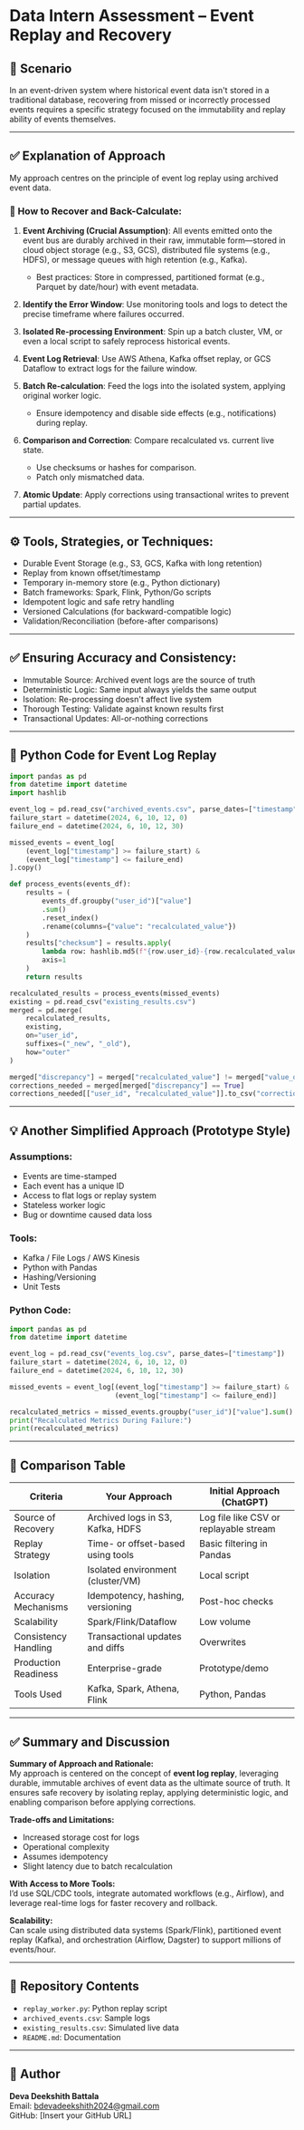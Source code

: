 # Data Intern Assessment – Event Replay and Recovery

## 🌇 Scenario
In an event-driven system where historical event data isn't stored in a traditional database, recovering from missed or incorrectly processed events requires a specific strategy focused on the immutability and replay ability of events themselves.

---

## ✅ Explanation of Approach

My approach centres on the principle of event log replay using archived event data.

### 🔁 How to Recover and Back-Calculate:

1. **Event Archiving (Crucial Assumption)**: 
   All events emitted onto the event bus are durably archived in their raw, immutable form—stored in cloud object storage (e.g., S3, GCS), distributed file systems (e.g., HDFS), or message queues with high retention (e.g., Kafka). 
   - Best practices: Store in compressed, partitioned format (e.g., Parquet by date/hour) with event metadata.

2. **Identify the Error Window**: 
   Use monitoring tools and logs to detect the precise timeframe where failures occurred.

3. **Isolated Re-processing Environment**: 
   Spin up a batch cluster, VM, or even a local script to safely reprocess historical events.

4. **Event Log Retrieval**: 
   Use AWS Athena, Kafka offset replay, or GCS Dataflow to extract logs for the failure window.

5. **Batch Re-calculation**: 
   Feed the logs into the isolated system, applying original worker logic.
   - Ensure idempotency and disable side effects (e.g., notifications) during replay.

6. **Comparison and Correction**: 
   Compare recalculated vs. current live state.
   - Use checksums or hashes for comparison.
   - Patch only mismatched data.

7. **Atomic Update**: 
   Apply corrections using transactional writes to prevent partial updates.

---

## ⚙️ Tools, Strategies, or Techniques:

- Durable Event Storage (e.g., S3, GCS, Kafka with long retention)
- Replay from known offset/timestamp
- Temporary in-memory store (e.g., Python dictionary)
- Batch frameworks: Spark, Flink, Python/Go scripts
- Idempotent logic and safe retry handling
- Versioned Calculations (for backward-compatible logic)
- Validation/Reconciliation (before-after comparisons)

---

## ✅ Ensuring Accuracy and Consistency:

- Immutable Source: Archived event logs are the source of truth
- Deterministic Logic: Same input always yields the same output
- Isolation: Re-processing doesn't affect live system
- Thorough Testing: Validate against known results first
- Transactional Updates: All-or-nothing corrections

---

## 🐍 Python Code for Event Log Replay

```python
import pandas as pd
from datetime import datetime
import hashlib

event_log = pd.read_csv("archived_events.csv", parse_dates=["timestamp"])
failure_start = datetime(2024, 6, 10, 12, 0)
failure_end = datetime(2024, 6, 10, 12, 30)

missed_events = event_log[
    (event_log["timestamp"] >= failure_start) &
    (event_log["timestamp"] <= failure_end)
].copy()

def process_events(events_df):
    results = (
        events_df.groupby("user_id")["value"]
        .sum()
        .reset_index()
        .rename(columns={"value": "recalculated_value"})
    )
    results["checksum"] = results.apply(
        lambda row: hashlib.md5(f"{row.user_id}-{row.recalculated_value}".encode()).hexdigest(),
        axis=1
    )
    return results

recalculated_results = process_events(missed_events)
existing = pd.read_csv("existing_results.csv")
merged = pd.merge(
    recalculated_results,
    existing,
    on="user_id",
    suffixes=("_new", "_old"),
    how="outer"
)

merged["discrepancy"] = merged["recalculated_value"] != merged["value_old"]
corrections_needed = merged[merged["discrepancy"] == True]
corrections_needed[["user_id", "recalculated_value"]].to_csv("corrections_to_apply.csv", index=False)
```

---

## 💡 Another Simplified Approach (Prototype Style)

### Assumptions:

- Events are time-stamped
- Each event has a unique ID
- Access to flat logs or replay system
- Stateless worker logic
- Bug or downtime caused data loss

### Tools:

- Kafka / File Logs / AWS Kinesis
- Python with Pandas
- Hashing/Versioning
- Unit Tests

### Python Code:

```python
import pandas as pd
from datetime import datetime

event_log = pd.read_csv("events_log.csv", parse_dates=["timestamp"])
failure_start = datetime(2024, 6, 10, 12, 0)
failure_end = datetime(2024, 6, 10, 12, 30)

missed_events = event_log[(event_log["timestamp"] >= failure_start) & 
                          (event_log["timestamp"] <= failure_end)]

recalculated_metrics = missed_events.groupby("user_id")["value"].sum().reset_index()
print("Recalculated Metrics During Failure:")
print(recalculated_metrics)
```

---

## 🧾 Comparison Table

| Criteria              | Your Approach                                | Initial Approach (ChatGPT)            |
|----------------------|-----------------------------------------------|---------------------------------------|
| Source of Recovery   | Archived logs in S3, Kafka, HDFS              | Log file like CSV or replayable stream|
| Replay Strategy      | Time- or offset-based using tools             | Basic filtering in Pandas             |
| Isolation            | Isolated environment (cluster/VM)             | Local script                          |
| Accuracy Mechanisms  | Idempotency, hashing, versioning              | Post-hoc checks                       |
| Scalability          | Spark/Flink/Dataflow                          | Low volume                            |
| Consistency Handling | Transactional updates and diffs               | Overwrites                            |
| Production Readiness | Enterprise-grade                              | Prototype/demo                        |
| Tools Used           | Kafka, Spark, Athena, Flink                   | Python, Pandas                        |

---

## ✅ Summary and Discussion

**Summary of Approach and Rationale:**  
My approach is centered on the concept of **event log replay**, leveraging durable, immutable archives of event data as the ultimate source of truth. It ensures safe recovery by isolating replay, applying deterministic logic, and enabling comparison before applying corrections.

**Trade-offs and Limitations:**  
- Increased storage cost for logs  
- Operational complexity  
- Assumes idempotency  
- Slight latency due to batch recalculation

**With Access to More Tools:**  
I’d use SQL/CDC tools, integrate automated workflows (e.g., Airflow), and leverage real-time logs for faster recovery and rollback.

**Scalability:**  
Can scale using distributed data systems (Spark/Flink), partitioned event replay (Kafka), and orchestration (Airflow, Dagster) to support millions of events/hour.

---

## 📂 Repository Contents

- `replay_worker.py`: Python replay script
- `archived_events.csv`: Sample logs
- `existing_results.csv`: Simulated live data
- `README.md`: Documentation

---

## 👤 Author

**Deva Deekshith Battala**  
Email: bdevadeekshith2024@gmail.com  
GitHub: [Insert your GitHub URL]  
